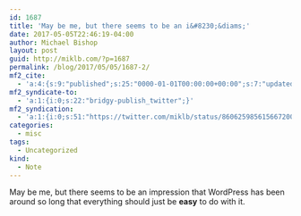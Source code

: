 ```yaml
---
id: 1687
title: 'May be me, but there seems to be an i&#8230;&diams;'
date: 2017-05-05T22:46:19-04:00
author: Michael Bishop
layout: post
guid: http://miklb.com/?p=1687
permalink: /blog/2017/05/05/1687-2/
mf2_cite:
  - 'a:4:{s:9:"published";s:25:"0000-01-01T00:00:00+00:00";s:7:"updated";s:25:"0000-01-01T00:00:00+00:00";s:8:"category";a:1:{i:0;s:0:"";}s:6:"author";a:0:{}}'
mf2_syndicate-to:
  - 'a:1:{i:0;s:22:"bridgy-publish_twitter";}'
mf2_syndication:
  - 'a:1:{i:0;s:51:"https://twitter.com/miklb/status/860625985615667200";}'
categories:
  - misc
tags:
  - Uncategorized
kind:
  - Note
---
```

May be me, but there seems to be an impression that WordPress has been around so long that everything should just be **easy** to do with it.